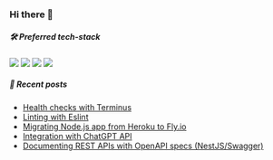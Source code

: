 ### Hi there 👋

<!--
**zsevic/zsevic** is a ✨ _special_ ✨ repository because its `README.md` (this file) appears on your GitHub profile.

Here are some ideas to get you started:

- 🔭 I’m currently working on ...
- 🌱 I’m currently learning ...
- 👯 I’m looking to collaborate on ...
- 🤔 I’m looking for help with ...
- 💬 Ask me about ...
- 📫 How to reach me: ...
- 😄 Pronouns: ...
- ⚡ Fun fact: ...
-->

##### :hammer_and_wrench: Preferred tech-stack
<img src="https://img.shields.io/badge/node.js%20-%2343853D.svg?&style=for-the-badge&logo=node.js&logoColor=white"/> <img src="https://img.shields.io/badge/typescript%20-%23007ACC.svg?&style=for-the-badge&logo=typescript&logoColor=white"/> <img src="https://img.shields.io/badge/nestjs%20-%23E0234E.svg?&style=for-the-badge&logo=nestjs&logoColor=white" /> <img src ="https://img.shields.io/badge/postgres-%23316192.svg?&style=for-the-badge&logo=postgresql&logoColor=white"/>

##### :pencil: Recent posts
<!-- BLOG-POST-LIST:START -->
- [Health checks with Terminus](https://sevic.dev/notes/healthcheck-terminus-nestjs/)
- [Linting with Eslint](https://sevic.dev/notes/linting-eslint/)
- [Migrating Node.js app from Heroku to Fly.io](https://sevic.dev/notes/migration-checklist-heroku-flyio/)
- [Integration with ChatGPT API](https://sevic.dev/notes/chatgpt-api-nodejs/)
- [Documenting REST APIs with OpenAPI specs &lpar;NestJS/Swagger&rpar;](https://sevic.dev/notes/swagger-openapi-docs-nestjs/)
<!-- BLOG-POST-LIST:END -->
